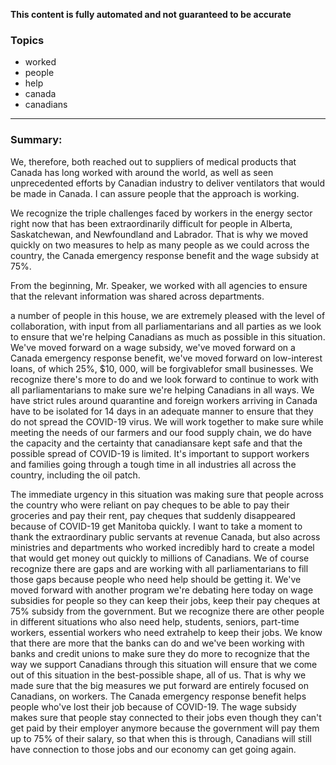 **This content is fully automated and not guaranteed to be accurate**

### Topics

- worked
- people
- help
- canada
- canadians

---

### Summary:


We, therefore, both reached out to suppliers of medical products that Canada has long worked with around the world, as well as seen unprecedented efforts by Canadian industry to deliver ventilators that would be made in Canada.
I can assure people that the approach is working.



We recognize the triple challenges faced by workers in the energy sector right now that has been extraordinarily difficult for people in Alberta, Saskatchewan, and Newfoundland and Labrador.
That is why we moved quickly on two measures to help as many people as we could across the country, the Canada emergency response benefit and the wage subsidy at 75%.



From the beginning, Mr. Speaker, we worked with all agencies to ensure that the relevant information was shared across departments.



a number of people in this house, we are extremely pleased with the level of collaboration, with input from all parliamentarians and all parties as we look to ensure that we're helping Canadians as much as possible in this situation.
We've moved forward on a wage subsidy, we've moved forward on a Canada emergency response benefit, we've moved forward on low-interest loans, of which 25%, $10, 000, will be forgivablefor small businesses.
We recognize there's more to do and we look forward to continue to work with all parliamentarians to make sure we're helping Canadians in all ways.
We have strict rules around quarantine and foreign workers arriving in Canada have to be isolated for 14 days in an adequate manner to ensure that they do not spread the COVID-19 virus.
We will work together to make sure while meeting the needs of our farmers and our food supply chain, we do have the capacity and the certainty that canadiansare kept safe and that the possible spread of COVID-19 is limited.
It's important to support workers and families going through a tough time in all industries all across the country, including the oil patch.



The immediate urgency in this situation was making sure that people across the country who were reliant on pay cheques to be able to pay their groceries and pay their rent, pay cheques that suddenly disappeared because of COVID-19 get Manitoba quickly.
I want to take a moment to thank the extraordinary public servants at revenue Canada, but also across ministries and departments who worked incredibly hard to create a model that would get money out quickly to millions of Canadians.
We of course recognize there are gaps and are working with all parliamentarians to fill those gaps because people who need help should be getting it. We've moved forward with another program we're debating here today on wage subsidies for people so they can keep their jobs, keep their pay cheques at 75% subsidy from the government.
But we recognize there are other people in different situations who also need help, students, seniors, part-time workers, essential workers who need extrahelp to keep their jobs.
We know that there are more that the banks can do and we've been working with banks and credit unions to make sure they do more to recognize that the way we support Canadians through this situation will ensure that we come out of this situation in the best-possible shape, all of us.
That is why we made sure that the big measures we put forward are entirely focused on Canadians, on workers.
The Canada emergency response benefit helps people who've lost their job because of COVID-19. The wage subsidy makes sure that people stay connected to their jobs even though they can't get paid by their employer anymore because the government will pay them up to 75% of their salary, so that when this is through, Canadians will still have connection to those jobs and our economy can get going again.